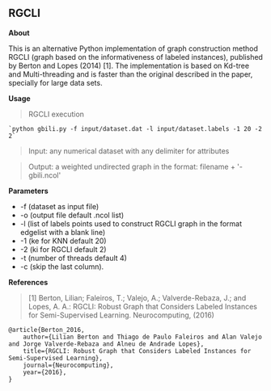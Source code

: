 ## RGCLI

**About**

This is an alternative Python implementation of graph construction method RGCLI (graph based on the informativeness of labeled instances), published by Berton and Lopes (2014) [1]. The implementation is based on Kd-tree and Multi-threading and is faster than the original described in the paper, specially for large data sets.

**Usage**

> RGCLI execution

    `python gbili.py -f input/dataset.dat -l input/dataset.labels -1 20 -2 2`

> Input: any numerical dataset with any delimiter for attributes

> Output: a weighted undirected graph in the format: filename + '-gbili.ncol'

**Parameters**

* -f (dataset as input file)
* -o (output file default .ncol list)
* -l (list of labels points used to construct RGCLI graph in the format edgelist with a blank line)
* -1 (ke for KNN default 20)
* -2 (ki for RGCLI default 2)
* -t (number of  threads default 4)
* -c (skip the last column).

**References**

> [1] Berton, Lilian; Faleiros, T.; Valejo, A.; Valverde-Rebaza, J.; and Lopes, A. A.: RGCLI: Robust Graph that Considers Labeled Instances for Semi-Supervised Learning. Neurocomputing, (2016)

~~~~~{.bib}
@article{Berton_2016,
    author={Lilian Berton and Thiago de Paulo Faleiros and Alan Valejo and Jorge Valverde-Rebaza and Alneu de Andrade Lopes},
    title={RGCLI: Robust Graph that Considers Labeled Instances for Semi-Supervised Learning},
	journal={Neurocomputing},
    year={2016},
}
~~~~~
